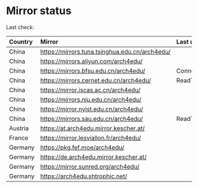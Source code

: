<script src="./time.js"></script>
# Mirror status
Last check: <script type="text/javascript">localize(1749187545.3806126);</script>

|Country|Mirror|Last update|
|:------|:-----|:----------|
|China|https://mirrors.tuna.tsinghua.edu.cn/arch4edu/|<script type="text/javascript">localize(1749151135);</script>|
|China|https://mirrors.aliyun.com/arch4edu/|<script type="text/javascript">localize(1749151135);</script>|
|China|https://mirrors.bfsu.edu.cn/arch4edu/|ConnectionError|
|China|https://mirrors.cernet.edu.cn/arch4edu/|ReadTimeout|
|China|https://mirror.iscas.ac.cn/arch4edu/|<script type="text/javascript">localize(1749151135);</script>|
|China|https://mirrors.nju.edu.cn/arch4edu/|<script type="text/javascript">localize(1749106437);</script>|
|China|https://mirror.nyist.edu.cn/arch4edu/|<script type="text/javascript">localize(1749151135);</script>|
|China|https://mirrors.sau.edu.cn/arch4edu/|ReadTimeout|
|Austria|https://at.arch4edu.mirror.kescher.at/|<script type="text/javascript">localize(1749151135);</script>|
|France|https://mirror.lesviallon.fr/arch4edu/|<script type="text/javascript">localize(1749020703);</script>|
|Germany|https://pkg.fef.moe/arch4edu/|<script type="text/javascript">localize(1749151135);</script>|
|Germany|https://de.arch4edu.mirror.kescher.at/|<script type="text/javascript">localize(1749151135);</script>|
|Germany|https://mirror.sunred.org/arch4edu/|<script type="text/javascript">localize(1749151135);</script>|
|Germany|https://arch4edu.shtrophic.net/|<script type="text/javascript">localize(1749151135);</script>|

<script src="./tablefilter/tablefilter.js"></script>
<script src="./table.js"></script>
